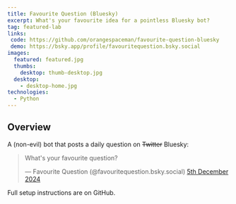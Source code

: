 ```yaml
---
title: Favourite Question (Bluesky)
excerpt: What's your favourite idea for a pointless Bluesky bot?
tag: featured-lab
links:
 code: https://github.com/orangespaceman/favourite-question-bluesky
 demo: https://bsky.app/profile/favouritequestion.bsky.social
images:
  featured: featured.jpg
  thumbs:
    desktop: thumb-desktop.jpg
  desktop:
    - desktop-home.jpg
technologies:
  - Python
---
```


## Overview

A (non-evil) bot that posts a daily question on ~~Twitter~~ Bluesky:

<blockquote class="twitter-tweet" lang="en"><p>What&#39;s your favourite question?</p>&mdash; Favourite Question (@favouritequestion.bsky.social) <a href="https://bsky.app/profile/favouritequestion.bsky.social/post/3lcl457355c2e">5th December 2024</a></blockquote>

Full setup instructions are on GitHub.
